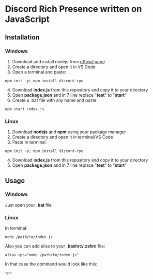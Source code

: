 # Discord Rich Presence written on JavaScript

## Installation

### Windows

1. Download and install nodejs from [official page](https://nodejs.org/en/download/)
2. Create a directory and open it in VS Code
3. Open a terminal and paste: 
```
npm init -y; npm install discord-rpc
```
4. Download **index.js** from this repository and copy it to your directory
5. Open **package.json** and in 7 line replace "**test**" to "**start**"
6. Create a .bat file with any name and paste:
```
npm start index.js
```
### Linux

1. Download **nodejs** and **npm** using your package manager
2. Create a directory and open it in terminal/VS Code
3. Paste in terminal: 
```
npm init -y; npm install discord-rpc
```
4. Download **index.js** from this repository and copy it to your directory
5. Open **package.json** and in 7 line replace "**test**" to "**start**"

## Usage

### Windows

Just open your **.bat** file

### Linux 

In terminal: 
```
node /path/to/index.js
```

Also you can add alias to your **.bashrc/.zshrc** file:

```
alias rpc="node /path/to/index.js"
```
In that case the command would look like this:
```
rpc
```
